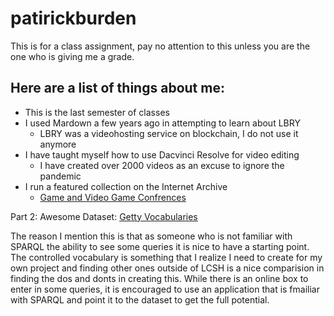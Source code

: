 # patirickburden
This is for a class assignment, pay no attention to this unless you are the one who is giving me a grade.

Here are a list of things about me:
-
* This is the last semester of classes
* I used Mardown a few years ago in attempting to learn about LBRY
    * LBRY was a videohosting service on blockchain, I do not use it anymore
* I have taught myself how to use Dacvinci Resolve for video editing
    * I have created over 2000 videos as an excuse to ignore the pandemic
* I run a featured collection on the Internet Archive
    * [Game and Video Game Confrences](https://archive.org/details/gameconferences)

Part 2: Awesome Dataset: [Getty Vocabularies](http://vocab.getty.edu/)

The reason I mention this is that as someone who is not familiar with SPARQL the ability to see some queries it is nice to have a starting point.  The controlled vocabulary is something that I realize I need to create for my own project and finding other ones outside of LCSH is a nice comparision in finding the dos and donts in creating this.  While there is an online box to enter in some queries, it is encouraged to use an application that is fmailiar with SPARQL and point it to the dataset to get the full potential.


